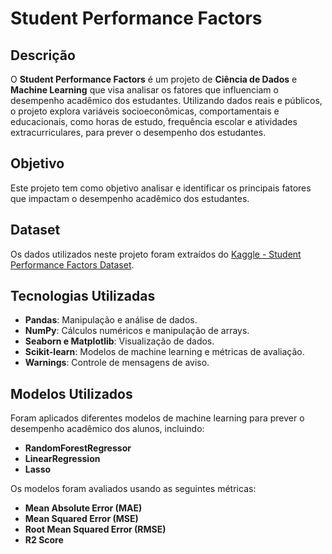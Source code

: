 # Student Performance Factors

## Descrição

O **Student Performance Factors** é um projeto de **Ciência de Dados** e **Machine Learning** que visa analisar os fatores que influenciam o desempenho acadêmico dos estudantes. Utilizando dados reais e públicos, o projeto explora variáveis socioeconômicas, comportamentais e educacionais, como horas de estudo, frequência escolar e atividades extracurriculares, para prever o desempenho dos estudantes.

## Objetivo

Este projeto tem como objetivo analisar e identificar os principais fatores que impactam o desempenho acadêmico dos estudantes.
## Dataset

Os dados utilizados neste projeto foram extraídos do [Kaggle - Student Performance Factors Dataset](https://www.kaggle.com/datasets/lainguyn123/student-performance-factors/data).

## Tecnologias Utilizadas

- **Pandas**: Manipulação e análise de dados.
- **NumPy**: Cálculos numéricos e manipulação de arrays.
- **Seaborn e Matplotlib**: Visualização de dados.
- **Scikit-learn**: Modelos de machine learning e métricas de avaliação.
- **Warnings**: Controle de mensagens de aviso.

## Modelos Utilizados

Foram aplicados diferentes modelos de machine learning para prever o desempenho acadêmico dos alunos, incluindo:

- **RandomForestRegressor**
- **LinearRegression**
- **Lasso**

Os modelos foram avaliados usando as seguintes métricas:

- **Mean Absolute Error (MAE)**
- **Mean Squared Error (MSE)**
- **Root Mean Squared Error (RMSE)**
- **R2 Score**
